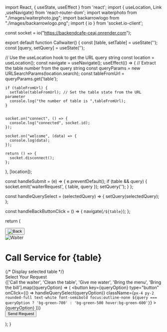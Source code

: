 import React, { useState, useEffect } from 'react';
import { useLocation, Link ,useNavigate} from 'react-router-dom';
import waiterphoto from "./images/waiterphoto.jpg";
import backarrowlogo from "./images/backarrowlogo.png";
import { io } from 'socket.io-client';

const socket = io("https://backendcafe-ceaj.onrender.com");

export default function Callwaiter() {
  const [table, setTable] = useState('');
  const [query, setQuery] = useState('');

  // Use the useLocation hook to get the URL query string
  const location = useLocation();
  const navigate = useNavigate();
  useEffect(() => {
    // Extract the table number from the query string
    const queryParams = new URLSearchParams(location.search);
    const tableFromUrl = queryParams.get('table');

    if (tableFromUrl) {
      setTable(tableFromUrl); // Set the table state from the URL parameter
      console.log("the number of table is ",tableFromUrl);
    }


    socket.on("connect", () => {
      console.log("connected", socket.id);
    });

    socket.on("welcome", (data) => {
      console.log(data);
    });

    return () => {
      socket.disconnect();
    };
  }, [location]);

  const handleSubmit = (e) => {
    e.preventDefault();
    if (table && query) {
      socket.emit('waiterRequest', { table, query });
      setQuery('');
    }
  };

  const handleQuerySelect = (selectedQuery) => {
    setQuery(selectedQuery);
  };

  
  const handleBackButtonClick = () => {
    navigate(`/${table}`);
  };
 
 
 

  
  return (
    <div className="flex flex-col min-h-screen bg-gray-100 p-4">
      <div className="flex items-center mb-4">
        <button onClick={handleBackButtonClick}>
          <img src={backarrowlogo} alt="Back" className="h-8 w-8" />
          </button>
      </div>
      <div className="flex flex-col items-center justify-center flex-1">
        <div className="bg-white p-6 rounded-lg shadow-md w-full max-w-md">
          <div className="flex justify-center mb-4">
            <img src={waiterphoto} alt="Waiter" className="h-44 w-40 animate-slideInFromBottom rounded-full object-cover" />
          </div>
          <h1 className="text-center text-2xl font-extrabold mb-6">Call Service for {table}</h1> {/* Display selected table */}
          <form onSubmit={handleSubmit}>
            <div className="mb-6">
              <label className="block text-gray-700 font-bold mb-2 text-center">Select Your Request</label>
              <div className="flex flex-wrap justify-center gap-2">
                {['Call the waiter', 'Clean the table', 'Give me water', 'Bring the menu', 'Bring the bill'].map((queryOption) => (
                  <button
                    key={queryOption}
                    type="button"
                    onClick={() => handleQuerySelect(queryOption)}
                    className={`px-4 py-2 rounded-full text-white font-semibold focus:outline-none ${query === queryOption ? 'bg-green-700' : 'bg-green-500 hover:bg-green-600'}`}
                  >
                    {queryOption}
                  </button>
                ))}
              </div>
            </div>
            <div className="flex items-center justify-center">
              <button
                type="submit"
                className="bg-purple-500 hover:bg-purple-700 text-white font-bold py-2 px-4 rounded focus:outline-none focus:shadow-outline"
              >
                Send Request
              </button>
            </div>
          </form>
        </div>
      </div>
    </div>
  );
}

